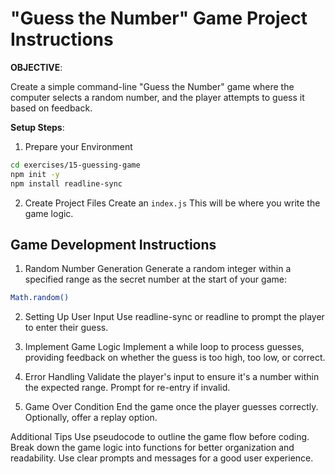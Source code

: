 # "Guess the Number" Game Project Instructions

**OBJECTIVE**:

Create a simple command-line "Guess the Number" game where the computer selects a random number, and the player attempts to guess it based on feedback.

**Setup Steps**:

1. Prepare your Environment

```bash
cd exercises/15-guessing-game
npm init -y
npm install readline-sync
```

2. Create Project Files
   Create an `index.js` This will be where you write the game logic.

## Game Development Instructions

1.  Random Number Generation
    Generate a random integer within a specified range as the secret number at the start of your game:

```bash
Math.random()
```

2. Setting Up User Input
   Use readline-sync or readline to prompt the player to enter their guess.

3. Implement Game Logic
   Implement a while loop to process guesses, providing feedback on whether the guess is too high, too low, or correct.

4. Error Handling
   Validate the player's input to ensure it's a number within the expected range. Prompt for re-entry if invalid.

5. Game Over Condition
   End the game once the player guesses correctly. Optionally, offer a replay option.

Additional Tips
Use pseudocode to outline the game flow before coding.
Break down the game logic into functions for better organization and readability.
Use clear prompts and messages for a good user experience.

